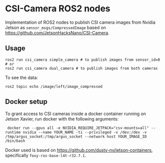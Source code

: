 # CSI-Camera ROS2 nodes

Implementation of ROS2 nodes to publish CSI camera images from Nvidia Jetson as `sensor_msgs/CompressedImage` based on https://github.com/JetsonHacksNano/CSI-Camera.

## Usage

```
ros2 run csi_camera simple_camera # to publish images from sensor_id=0
# or
ros2 run csi_camera dual_camera # to publish images from both cameras
```

To see the data:
```
ros2 topic echo /image/left/image_compressed
```

## Docker setup
To grant access to CSI cameras inside a docker container running on Jetson Xavier, run docker with the following arguments:
```
 docker run --gpus all -e NVIDIA_REQUIRE_JETPACK="csv-mounts=all" --runtime nvidia --name YOUR_NAME -ti --privileged -v /dev:/dev -v /tmp/argus_socket:/tmp/argus_socket --network host YOUR_IMAGE_ID /bin/bash
 ```
 
 Docker used is based on https://github.com/dusty-nv/jetson-containers, specifically `foxy-ros-base-l4t-r32.7.1`.
